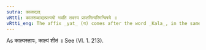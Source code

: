```yaml
---
sutra: कालाद्यत्
vRtti: कालशब्दाद्यत्प्रत्ययो भवति तदस्य प्राप्तमित्यस्मिन्विषये ॥
vRtti_eng: The affix _yat_ (य) comes after the word _Kala_, in the same sense of 'time has come for it'.
---
```

As काल्यस्तापः, काल्यं शीतं ॥ See (VI. 1. 213).
